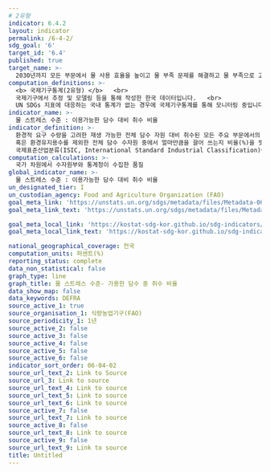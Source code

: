 ```yaml
---
# 2유형
indicator: 6.4.2
layout: indicator
permalink: /6-4-2/
sdg_goal: '6'
target_id: '6.4'
published: true
target_name: >-
  2030년까지 모든 부문에서 물 사용 효율을 높이고 물 부족 문제를 해결하고 물 부족으로 고통 받는 인구 수를 상당한 수준으로 감소시키기 위해 지속가능한 담수의 취수와 공급을 보장
computation_definitions: >-
  <b> 국제기구통계(2유형) </b>   <br>
  국제기구에서 추정 및 모델링 등을 통해 작성한 한국 데이터입니다.   <br>
  UN SDGs 지표에 대응하는 국내 통계가 없는 경우에 국제기구통계를 통해 모니터링 중입니다. 
indicator_name: >-
  물 스트레스 수준 : 이용가능한 담수 대비 취수 비율
indicator_definition: >-
  환경적 요구 수량을 고려한 재생 가능한 전체 담수 자원 대비 취수된 모든 주요 부문에서의 담수의 비율
  혹은 환경유지용수를 제외한 전체 담수 수자원 중에서 얼마만큼을 끌어 쓰는지 비율(%)을 뜻하며, ‘취수 강도’라고도 함. 
  국제표준산업분류(ISIC, International Standard Industrial Classification)에 정의된 주요 부문: 농업, 임업, 어업, 제조업공업, 전기산업, 서비스업
computation_calculations: >-
  국가 차원에서 수자원부와 통계청이 수집한 품질
global_indicator_name: >-
  물 스트레스 수준 : 이용가능한 담수 대비 취수 비율
un_designated_tier: I
un_custodian_agency: Food and Agriculture Organization (FAO)
goal_meta_link: 'https://unstats.un.org/sdgs/metadata/files/Metadata-06-04-02.pdf'
goal_meta_link_text: 'https://unstats.un.org/sdgs/metadata/files/Metadata-06-04-02.pdf'

goal_meta_local_link: 'https://kostat-sdg-kor.github.io/sdg-indicators/public/data/Metadata-06-04-02_KOR.pdf'
goal_meta_local_link_text: 'https://kostat-sdg-kor.github.io/sdg-indicators/public/data/Metadata-06-04-02_KOR.pdf'

national_geographical_coverage: 전국
computation_units: 퍼센트(%)
reporting_status: complete
data_non_statistical: false
graph_type: line
graph_title: 물 스트레스 수준- 가용한 담수 중 취수 비율
data_show_map: false
data_keywords: DEFRA
source_active_1: true
source_organisation_1: 식량농업기구(FAO)
source_periodicity_1: 1년
source_active_2: false
source_active_3: false
source_active_4: false
source_active_5: false
source_active_6: false
indicator_sort_order: 06-04-02
source_url_text_2: Link to Source
source_url_3: Link to source
source_url_text_4: Link to source
source_url_text_5: Link to source
source_url_text_6: Link to source
source_active_7: false
source_url_text_7: Link to source
source_active_8: false
source_url_text_8: Link to source
source_active_9: false
source_url_text_9: Link to source
title: Untitled
---
```

